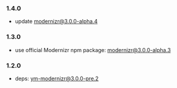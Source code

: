 ### 1.4.0
* update modernizr@3.0.0-alpha.4

### 1.3.0
* use official Modernizr npm package: modernizr@3.0.0-alpha.3

### 1.2.0
* deps: ym-modernizr@3.0.0-pre.2
